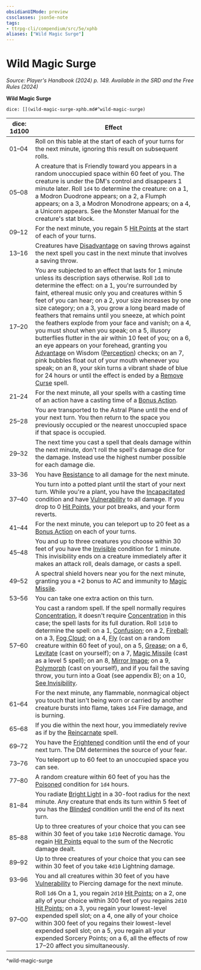 ```yaml
---
obsidianUIMode: preview
cssclasses: json5e-note
tags:
- ttrpg-cli/compendium/src/5e/xphb
aliases: ["Wild Magic Surge"]
---
```

# Wild Magic Surge
*Source: Player's Handbook (2024) p. 149. Available in the <span title='Systems Reference Document (5.2)'>SRD</span> and the Free Rules (2024)* 

**Wild Magic Surge**

`dice: [](wild-magic-surge-xphb.md#^wild-magic-surge)`

| dice: 1d100 | Effect |
|-------------|--------|
| 01–04 | Roll on this table at the start of each of your turns for the next minute, ignoring this result on subsequent rolls. |
| 05–08 | A creature that is Friendly toward you appears in a random unoccupied space within 60 feet of you. The creature is under the DM's control and disappears 1 minute later. Roll `1d4` to determine the creature: on a 1, a Modron Duodrone appears; on a 2, a Flumph appears; on a 3, a Modron Monodrone appears; on a 4, a Unicorn appears. See the Monster Manual for the creature's stat block. |
| 09–12 | For the next minute, you regain 5 [Hit Points](Mechanics/rules/variant-rules/hit-points-xphb.md) at the start of each of your turns. |
| 13–16 | Creatures have [Disadvantage](Mechanics/rules/variant-rules/disadvantage-xphb.md) on saving throws against the next spell you cast in the next minute that involves a saving throw. |
| 17–20 | You are subjected to an effect that lasts for 1 minute unless its description says otherwise. Roll `1d8` to determine the effect: on a 1, you're surrounded by faint, ethereal music only you and creatures within 5 feet of you can hear; on a 2, your size increases by one size category; on a 3, you grow a long beard made of feathers that remains until you sneeze, at which point the feathers explode from your face and vanish; on a 4, you must shout when you speak; on a 5, illusory butterflies flutter in the air within 10 feet of you; on a 6, an eye appears on your forehead, granting you [Advantage](Mechanics/rules/variant-rules/advantage-xphb.md) on Wisdom ([Perception](Mechanics/rules/skills.md#Perception)) checks; on an 7, pink bubbles float out of your mouth whenever you speak; on an 8, your skin turns a vibrant shade of blue for 24 hours or until the effect is ended by a [Remove Curse](Mechanics/spells/remove-curse-xphb.md) spell. |
| 21–24 | For the next minute, all your spells with a casting time of an action have a casting time of a [Bonus Action](Mechanics/rules/variant-rules/bonus-action-xphb.md). |
| 25–28 | You are transported to the Astral Plane until the end of your next turn. You then return to the space you previously occupied or the nearest unoccupied space if that space is occupied. |
| 29–32 | The next time you cast a spell that deals damage within the next minute, don't roll the spell's damage dice for the damage. Instead use the highest number possible for each damage die. |
| 33–36 | You have [Resistance](Mechanics/rules/variant-rules/resistance-xphb.md) to all damage for the next minute. |
| 37–40 | You turn into a potted plant until the start of your next turn. While you're a plant, you have the [Incapacitated](Mechanics/rules/conditions.md#Incapacitated) condition and have [Vulnerability](Mechanics/rules/variant-rules/vulnerability-xphb.md) to all damage. If you drop to 0 [Hit Points](Mechanics/rules/variant-rules/hit-points-xphb.md), your pot breaks, and your form reverts. |
| 41–44 | For the next minute, you can teleport up to 20 feet as a [Bonus Action](Mechanics/rules/variant-rules/bonus-action-xphb.md) on each of your turns. |
| 45–48 | You and up to three creatures you choose within 30 feet of you have the [Invisible](Mechanics/rules/conditions.md#Invisible) condition for 1 minute. This invisibility ends on a creature immediately after it makes an attack roll, deals damage, or casts a spell. |
| 49–52 | A spectral shield hovers near you for the next minute, granting you a +2 bonus to AC and immunity to [Magic Missile](Mechanics/spells/magic-missile-xphb.md). |
| 53–56 | You can take one extra action on this turn. |
| 57–60 | You cast a random spell. If the spell normally requires [Concentration](Mechanics/rules/conditions.md#Concentration), it doesn't require [Concentration](Mechanics/rules/conditions.md#Concentration) in this case; the spell lasts for its full duration. Roll `1d10` to determine the spell: on a 1, [Confusion](Mechanics/spells/confusion-xphb.md); on a 2, [Fireball](Mechanics/spells/fireball-xphb.md); on a 3, [Fog Cloud](Mechanics/spells/fog-cloud-xphb.md); on a 4, [Fly](Mechanics/spells/fly-xphb.md) (cast on a random creature within 60 feet of you), on a 5, [Grease](Mechanics/spells/grease-xphb.md); on a 6, [Levitate](Mechanics/spells/levitate-xphb.md) (cast on yourself); on a 7, [Magic Missile](Mechanics/spells/magic-missile-xphb.md) (cast as a level 5 spell); on an 8, [Mirror Image](Mechanics/spells/mirror-image-xphb.md); on a 9, [Polymorph](Mechanics/spells/polymorph-xphb.md) (cast on yourself), and if you fail the saving throw, you turn into a Goat (see appendix B); on a 10, [See Invisibility](Mechanics/spells/see-invisibility-xphb.md). |
| 61–64 | For the next minute, any flammable, nonmagical object you touch that isn't being worn or carried by another creature bursts into flame, takes `1d4` Fire damage, and is burning. |
| 65–68 | If you die within the next hour, you immediately revive as if by the [Reincarnate](Mechanics/spells/reincarnate-xphb.md) spell. |
| 69–72 | You have the [Frightened](Mechanics/rules/conditions.md#Frightened) condition until the end of your next turn. The DM determines the source of your fear. |
| 73–76 | You teleport up to 60 feet to an unoccupied space you can see. |
| 77–80 | A random creature within 60 feet of you has the [Poisoned](Mechanics/rules/conditions.md#Poisoned) condition for `1d4` hours. |
| 81–84 | You radiate [Bright Light](Mechanics/rules/variant-rules/bright-light-xphb.md) in a 30-foot radius for the next minute. Any creature that ends its turn within 5 feet of you has the [Blinded](Mechanics/rules/conditions.md#Blinded) condition until the end of its next turn. |
| 85–88 | Up to three creatures of your choice that you can see within 30 feet of you take `1d10` Necrotic damage. You regain [Hit Points](Mechanics/rules/variant-rules/hit-points-xphb.md) equal to the sum of the Necrotic damage dealt. |
| 89–92 | Up to three creatures of your choice that you can see within 30 feet of you take `4d10` Lightning damage. |
| 93–96 | You and all creatures within 30 feet of you have [Vulnerability](Mechanics/rules/variant-rules/vulnerability-xphb.md) to Piercing damage for the next minute. |
| 97–00 | Roll `1d6` On a 1, you regain `2d10` [Hit Points](Mechanics/rules/variant-rules/hit-points-xphb.md); on a 2, one ally of your choice within 300 feet of you regains `2d10` [Hit Points](Mechanics/rules/variant-rules/hit-points-xphb.md); on a 3, you regain your lowest-level expended spell slot; on a 4, one ally of your choice within 300 feet of you regains their lowest-level expended spell slot; on a 5, you regain all your expended Sorcery Points; on a 6, all the effects of row 17–20 affect you simultaneously. |
^wild-magic-surge